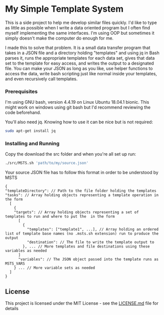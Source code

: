# My Simple Template System

This is a side project to help me develop similar files quickly. I'd like to type as little as possible when I write a data oriented program but I often find myself implementing the same interfaces. I'm using OOP but sometimes it simply doesn't make the computer do enough for me.

I made this to solve that problem. It is a small data transfer program that takes in a JSON file and a directory holding "templates" and using jq in Bash parses it, runs the appropriate templates for each data set, gives that data set to the template for easy access, and writes the output to a designated file. You can make your JSON as long as you like, use helper functions to access the data, write bash scripting just like normal inside your templates, and even recursively call templates.

### Prerequisites

I'm using GNU bash, version 4.4.19 on Linux Ubuntu 18.04.1 bionic. This might work on windows using git bash but I'd recommend reviewing the code beforehand.

You'll also need jq. Knowing how to use it can be nice but is not required:

```Bash
sudo apt-get install jq
```

### Installing and Running

Copy the download the src folder and when you're all set up run:

```Bash
./src/MSTS.sh 'path/to/my/source.json'
```

Your source JSON file has to follow this format in order to be understood by MSTS

```
{
"templateDirectory": // Path to the file folder holding the templates
"tasks": // Array holding objects representing a template operation in the form
  [
    {
    "targets": // Array holding objects representing a set of templates to run and where to put the  in the form
      [
        {
          "templates": ["template1", ...], // Array holding an ordered list of template base names (no .msts.sh extension) run to produce the output
          "destination": // The file to write the template output to
        }, ... // More templates and file destinations using these variables as needed
      ]
      "variables": // The JSON object passed into the template runs as MSTS_VARS
    } ... // More variable sets as needed
  ]
}
```

## License

This project is licensed under the MIT License - see the [LICENSE.md](LICENSE.md) file for details
